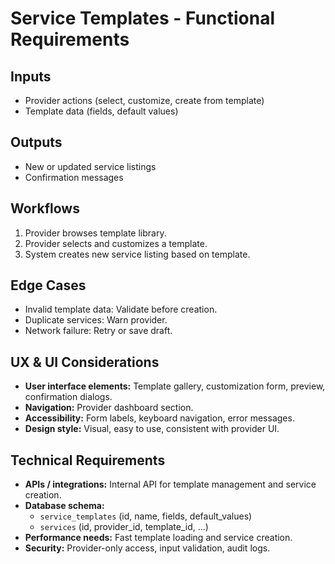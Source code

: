 # Service Templates - Functional Requirements

## Inputs
- Provider actions (select, customize, create from template)
- Template data (fields, default values)

## Outputs
- New or updated service listings
- Confirmation messages

## Workflows
1. Provider browses template library.
2. Provider selects and customizes a template.
3. System creates new service listing based on template.

## Edge Cases
- Invalid template data: Validate before creation.
- Duplicate services: Warn provider.
- Network failure: Retry or save draft.

## UX & UI Considerations
- **User interface elements:** Template gallery, customization form, preview, confirmation dialogs.
- **Navigation:** Provider dashboard section.
- **Accessibility:** Form labels, keyboard navigation, error messages.
- **Design style:** Visual, easy to use, consistent with provider UI.

## Technical Requirements
- **APIs / integrations:** Internal API for template management and service creation.
- **Database schema:**
  - `service_templates` (id, name, fields, default_values)
  - `services` (id, provider_id, template_id, ...)
- **Performance needs:** Fast template loading and service creation.
- **Security:** Provider-only access, input validation, audit logs.
